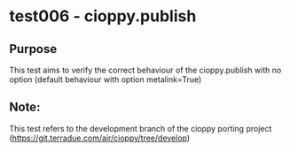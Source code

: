 # test006 - cioppy.publish

## Purpose

This test aims to verify the correct behaviour of the cioppy.publish with no option (default behaviour with option metalink=True)


## Note:

This test refers to the development branch of the cioppy porting project (https://git.terradue.com/air/cioppy/tree/develop)